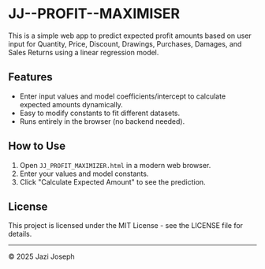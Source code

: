 # JJ--PROFIT--MAXIMISER

This is a simple web app to predict expected profit amounts based on user input for Quantity, Price, Discount, Drawings, Purchases, Damages, and Sales Returns using a linear regression model.

## Features

- Enter input values and model coefficients/intercept to calculate expected amounts dynamically.
- Easy to modify constants to fit different datasets.
- Runs entirely in the browser (no backend needed).

## How to Use

1. Open `JJ_PROFIT_MAXIMIZER.html` in a modern web browser.
2. Enter your values and model constants.
3. Click "Calculate Expected Amount" to see the prediction.

## License

This project is licensed under the MIT License - see the LICENSE file for details.

---

© 2025 Jazi Joseph


